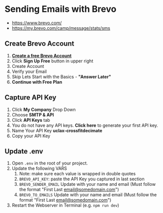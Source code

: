 # Sending Emails with Brevo

-   https://www.brevo.com/
-   https://my.brevo.com/camp/message/stats/sms

## Create Brevo Account

1. [**Create a free Brevo Account**](https://www.brevo.com/)
2. Click **Sign Up Free** button in upper right
3. Create Account
4. Verify your Email
5. Skip Lets Start with the Basics - **"Answer Later"**
6. **Continue with Free Plan**

## Capture API Key

1. Click **My Company** Drop Down
2. Choose **SMTP & API**
3. Click **API Keys** tab
4. You do not have any API keys. **Click here** to generate your first API key.
5. Name Your API Key **uclax-crossfitdecimate**
6. Copy your API Key

## Update .env

1. Open `.env` in the root of your project.
2. Update the following VARS
    1. Note: make sure each value is wrapped in double quotes
    2. `BREVO_API_KEY`: paste the API Key you captured in last section
    3. `BREVO_SENDER_EMAIL` Update with your name and email (Must follow the format "First Last <email@somedomain.com>")
    4. `BREVO_TO_EMAILS` Update with your name and email (Must follow the format "First Last <email@somedomain.com>")
3. Restart the Webserver in Terminal (e.g. `npm run dev`)
